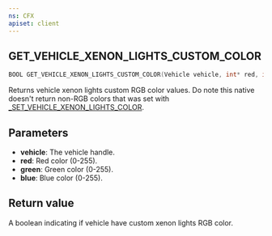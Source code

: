 ```yaml
---
ns: CFX
apiset: client
---
```

## GET_VEHICLE_XENON_LIGHTS_CUSTOM_COLOR

```c
BOOL GET_VEHICLE_XENON_LIGHTS_CUSTOM_COLOR(Vehicle vehicle, int* red, int* green, int* blue);
```

Returns vehicle xenon lights custom RGB color values. Do note this native doesn't return non-RGB colors that was set with [_SET_VEHICLE_XENON_LIGHTS_COLOR](#_0xE41033B25D003A07).

## Parameters
* **vehicle**: The vehicle handle.
* **red**: Red color (0-255).
* **green**: Green color (0-255).
* **blue**: Blue color (0-255).

## Return value
A boolean indicating if vehicle have custom xenon lights RGB color.
